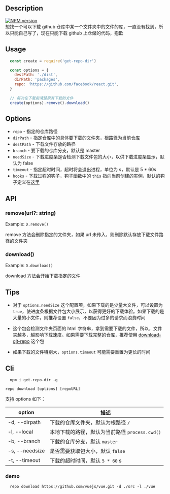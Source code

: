 ## Description
[![NPM version][npm-image]][npm-url]<br>
想找一个可以下载 github 仓库中某一个文件夹中的文件的库，一直没有找到，所以只能自己写了，现在只能下载 github 上仓储的代码，抱歉

## Usage
```js
  const create = require('get-repo-dir')

  const options = {
    destPath: './dist',
    dirPath: 'packages',
    repo: 'https://github.com/facebook/react.git',
  }

  // 每次在下载前清楚原有下载的文件
  create(options).remove().download()
```

## Options
- `repo` - 指定的仓库路径
- `dirPath` - 指定仓库中的具体要下载的文件夹，根路径为当前仓库
- `destPath` - 下载文件存放的路径
- `branch` - 要下载的仓库分支，默认是 master
- `needSize` - 下载进度条是否检测下载文件包的大小，以供下载进度条显示，默认为 false
- `timeout` - 指定超时时间，超时将会退出进程，单位为 s，默认是 5 * 60s
- `hooks` - 下载过程的钩子，钩子函数中的 `this` 指向当前创建的实例，默认的钩子定义在[这里](./src/hooks.js)

## API
### remove(url?: string)
Example: `D.remove()`

remove 方法会删除指定的文件夹，如果 url 未传入，则删除默认存放下载文件路径的文件夹

### download()
Example: `D.download()`

download 方法会开始下载指定的文件

## Tips
+ 对于 `options.needSize` 这个配置项，如果下载的是少量大文件，可以设置为 `true`，使进度条根据文件包大小展示，以获得更好的下载体验。如果下载的是大量的小文件，则推荐设置 `false`，不要因为过多的请求而浪费时间

+ 这个包会检测文件夹页面的 html 字符串，拿到需要下载的文件，所以，文件夹越多，越影响下载速度。如果需要下载完整的仓库，推荐使用 [download-git-repo](https://www.npmjs.com/package/download-git-repo) 这个包

+ 如果下载的文件特别大，`options.timeout` 可能需要重置为更长的时间


## Cli
```
  npm i get-repo-dir -g
```
```
repo download [options] [repoURL]
```
支持 options 如下：

| option | 描述 |
|---|---|
| -d, --dirpath | 下载的仓库文件夹，默认为根路径 `/` |
| -l, --local | 本地下载的路径，默认为当前路径 `process.cwd()` |
| -b, --branch | 下载的仓库分支，默认 `master` |
| -s, --needsize | 是否需要获取包大小，默认 `false` |
| -t, --timeout | 下载的超时时间，默认 `5 * 60` s |

### demo
```
  repo download https://github.com/vuejs/vue.git -d ./src -l ./vue
```

[npm-url]: https://www.npmjs.com/package/get-repo-dir
[npm-image]: https://img.shields.io/npm/v/get-repo-dir.svg